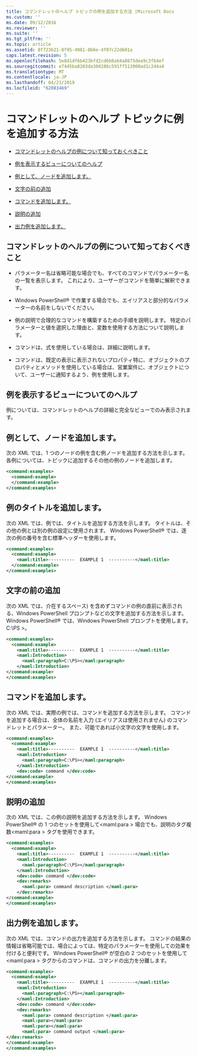 ```yaml
---
title: コマンドレットのヘルプ トピックの例を追加する方法 |Microsoft Docs
ms.custom: ''
ms.date: 09/12/2016
ms.reviewer: ''
ms.suite: ''
ms.tgt_pltfrm: ''
ms.topic: article
ms.assetid: 8f723b21-8f95-4981-8b6e-4f07c22d601a
caps.latest.revision: 5
ms.openlocfilehash: 5e8d1df6b423bfd2cd6b0a64a8875dea9c3fb4ef
ms.sourcegitcommit: e7445ba8203da304286c591ff513900ad1c244a4
ms.translationtype: MT
ms.contentlocale: ja-JP
ms.lasthandoff: 04/23/2019
ms.locfileid: "62083469"
---
```

# <a name="how-to-add-examples-to-a-cmdlet-help-topic"></a>コマンドレットのヘルプ トピックに例を追加する方法

- [コマンドレットのヘルプの例について知っておくべきこと](#Things-to-Know-about-Examples-in-Cmdlet-Help)

- [例を表示するビューについてのヘルプ](#Help-Views-that-Display-Examples)

- [例として、ノードを追加します。](#Adding-an-Examples-Node)

- [文字の前の追加](#Adding-Preceding-Characters)

- [コマンドを追加します。](#Adding-the-Command)

- [説明の追加](#Adding-a-Description)

- [出力例を追加します。](#Adding-Example-Output)

## <a name="things-to-know-about-examples-in-cmdlet-help"></a>コマンドレットのヘルプの例について知っておくべきこと

- パラメーター名は省略可能な場合でも、すべてのコマンドでパラメーター名の一覧を表示します。 これにより、ユーザーがコマンドを簡単に解釈できます。

- Windows PowerShell® で作業する場合でも、エイリアスと部分的なパラメーターの名前をしないでください。

- 例の説明で合理的なコマンドを構築するための手順を説明します。 特定のパラメーターと値を選択した理由と、変数を使用する方法について説明します。

- コマンドは、式を使用している場合は、詳細に説明します。

- コマンドは、既定の表示に表示されないプロパティ特に、オブジェクトのプロパティとメソッドを使用している場合は、営業案件に、オブジェクトについて、ユーザーに通知するよう、例を使用します。

## <a name="help-views-that-display-examples"></a>例を表示するビューについてのヘルプ

例については、コマンドレットのヘルプの詳細と完全なビューでのみ表示されます。

## <a name="adding-an-examples-node"></a>例として、ノードを追加します。

次の XML では、1 つのノードの例を含む例ノードを追加する方法を示します。 各例については、トピックに追加するその他の例のノードを追加します。

```xml
<command:examples>
  <command:example>
  </command:example>
</command:examples>
```

## <a name="adding-an-example-title"></a>例のタイトルを追加します。

次の XML では、例では、タイトルを追加する方法を示します。 タイトルは、その他の例とは別の例の設定に使用されます。 Windows PowerShell® では、逐次の例の番号を含む標準ヘッダーを使用します。

```xml
<command:examples>
  <command:example>
    <maml:title>----------  EXAMPLE 1  ----------</maml:title>
  </command:example>
</command:examples>
```

## <a name="adding-preceding-characters"></a>文字の前の追加

次の XML では、介在するスペース) を含めずコマンドの例の直前に表示される、Windows PowerShell プロンプトなどの文字を追加する方法を示します。 Windows PowerShell® では、Windows PowerShell プロンプトを使用します。C:\PS &GT;。

```xml
<command:examples>
  <command:example>
    <maml:title>----------  EXAMPLE 1  ----------</maml:title>
    <maml:Introduction>
      <maml:paragraph>C:\PS></maml:paragraph>
    </maml:Introduction>
</command:example>
</command:examples>
```

## <a name="adding-the-command"></a>コマンドを追加します。

次の XML では、実際の例では、コマンドを追加する方法を示します。 コマンドを追加する場合は、全体の名前を入力 (エイリアスは使用されません) のコマンドレットとパラメーター。 また、可能であれば小文字の文字を使用します。

```xml
<command:examples>
  <command:example>
    <maml:title>----------  EXAMPLE 1  ----------</maml:title>
    <maml:Introduction>
      <maml:paragraph>C:\PS></maml:paragraph>
    </maml:Introduction>
    <dev:code> command </dev:code>
</command:example>
</command:examples>
```

## <a name="adding-a-description"></a>説明の追加

次の XML では、この例の説明を追加する方法を示します。 Windows PowerShell® の 1 つのセットを使用して\<maml:para > 場合でも、説明のタグ複数\<maml:para > タグを使用できます。

```xml
<command:examples>
  <command:example>
    <maml:title>----------  EXAMPLE 1  ----------</maml:title>
    <maml:Introduction>
      <maml:paragraph>C:\PS></maml:paragraph>
    </maml:Introduction>
    <dev:code> command </dev:code>
    <dev:remarks>
      <maml:para> command description </maml:para>
    </dev:remarks>
</command:example>
</command:examples>
```

## <a name="adding-example-output"></a>出力例を追加します。

次の XML では、コマンドの出力を追加する方法を示します。 コマンドの結果の情報は省略可能では、場合によっては、特定のパラメーターを使用しての効果を付けると便利です。 Windows PowerShell® が空白の 2 つのセットを使用して\<maml:para > タグからのコマンドは、コマンドの出力を分離します。

```xml
<command:examples>
  <command:example>
    <maml:title>----------  EXAMPLE 1  ----------</maml:title>
    <maml:Introduction>
      <maml:paragraph>C:\PS></maml:paragraph>
    </maml:Introduction>
    <dev:code> command </dev:code>
    <dev:remarks>
      <maml:para> command description </maml:para>
      <maml:para></maml:para>
      <maml:para></maml:para>
      <maml:para> command output </maml:para>
</dev:remarks>
</command:example>
</command:examples>
```